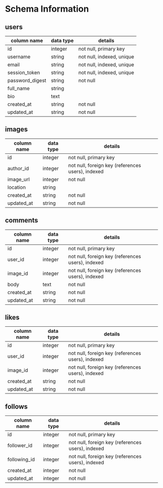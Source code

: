 # Schema Information

## users
column name     | data type | details
----------------|-----------|-----------------------
id              | integer   | not null, primary key
username        | string    | not null, indexed, unique
email           | string    | not null, indexed, unique
session_token   | string    | not null, indexed, unique
password_digest | string    | not null
full_name        | string    |
bio             | text      |
created_at      | string    | not null
updated_at      | string    | not null

## images
column name | data type | details
------------|-----------|-----------------------
id          | integer   | not null, primary key
author_id   | integer   | not null, foreign key (references users), indexed
image_url   | integer   | not null
location    | string    |
created_at  | string    | not null
updated_at  | string    | not null

## comments
column name | data type | details
------------|-----------|-----------------------
id          | integer   | not null, primary key
user_id     | integer   | not null, foreign key (references users), indexed
image_id    | integer   | not null, foreign key (references users), indexed
body        | text      | not null
created_at  | string    | not null
updated_at  | string    | not null

## likes
column name | data type | details
------------|-----------|-----------------------
id          | integer   | not null, primary key
user_id     | integer   | not null, foreign key (references users), indexed
image_id    | integer   | not null, foreign key (references users), indexed
created_at  | string    | not null
updated_at  | string    | not null

## follows
column name | data type | details
------------|-----------|-----------------------
id          | integer   | not null, primary key
follower_id | integer   | not null, foreign key (references users), indexed
following_id| integer   | not null, foreign key (references users), indexed
created_at  | integer   | not null
updated_at  | integer   | not null
